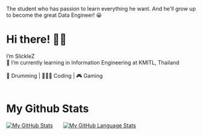 The student who has passion to learn everything he want. And he'll grow up to become the great Data Engineer! 😀 <br/>
# Hi there! 👋🏻
   I’m SlickleZ <br/>
🏫 I’m currently learning in Information Engineering at KMITL, Thailand <br/> <br/>
🥁 Drumming | 👨🏻‍💻 Coding | 🎮 Gaming <br/> <br/>
# My Github Stats
[![My GitHub Stats](https://github-readme-stats.vercel.app/api/?username=SlickleZ&count_private=true&theme=tokyonight&showicons=true)]() &nbsp; &nbsp; &nbsp;
[![My GitHub Language Stats](https://github-readme-stats.vercel.app/api/top-langs/?username=SlickleZ&langs_count=5&theme=tokyonight)]()



